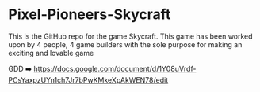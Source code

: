 # Pixel-Pioneers-Skycraft
This is the GitHub repo for the game Skycraft. This game has been worked upon by 4 people, 4 game builders with the sole purpose for making an exciting and lovable game

GDD ➡️ https://docs.google.com/document/d/1Y08uVrdf-PCsYaxpzUYn1ch7Jr7bPwKMkeXpAkWEN78/edit

